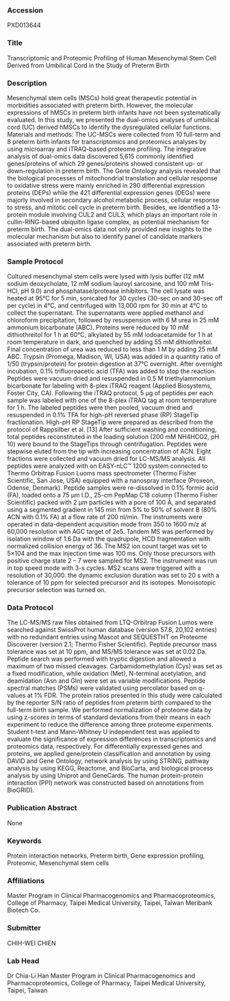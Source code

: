 ### Accession
PXD013644

### Title
Transcriptomic and Proteomic Profiling of Human Mesenchymal Stem Cell Derived from Umbilical Cord in the Study of Preterm Birth

### Description
Mesenchymal stem cells (MSCs) hold great therapeutic potential in morbidities associated with preterm birth. However, the molecular expressions of hMSCs in preterm birth infants have not been systematically evaluated. In this study, we presented the dual-omics analyses of umbilical cord (UC) derived hMSCs to identify the dysregulated cellular functions. Materials and methods: The UC-MSCs were collected from 10 full-term and 8 preterm birth infants for transcriptomics and proteomics analyses by using microarray and iTRAQ-based proteome profiling. The integrative analysis of dual-omics data discovered 5,615 commonly identified genes/proteins of which 29 genes/proteins showed consistent up- or down-regulation in preterm birth. The Gene Ontology analysis revealed that the biological processes of mitochondrial translation and cellular response to oxidative stress were mainly enriched in 290 differential expression proteins (DEPs) while the 421 differential expression genes (DEGs) were majorly involved in secondary alcohol metabolic process, cellular response to stress, and mitotic cell cycle in preterm birth. Besides, we identified a 13-protein module involving CUL2 and CUL3, which plays an important role in cullin-RING-based ubiquitin ligase complex, as potential mechanism for preterm birth. The dual-omics data not only provided new insights to the molecular mechanism but also to identify panel of candidate markers associated with preterm birth.

### Sample Protocol
Cultured mesenchymal stem cells were lysed with lysis buffer (12 mM sodium deoxycholate, 12 mM sodium lauroyl sarcosine, and 100 mM Tris-HCl, pH 9.0) and phosphatase/protease inhibitors. The cell lysate was heated at 95°C for 5 min, sonicated for 30 cycles (30-sec on and 30-sec off per cycle) in 4°C, and centrifuged with 13,000 rpm for 30 min at 4°C to collect the supernatant. The supernatants were applied methanol and chloroform precipitation, followed by resuspension with 6 M urea in 25 mM ammonium bicarbonate (ABC). Proteins were reduced by 10 mM dithiothreitol for 1 h at 60°C, alkylated by 55 mM iodoacetamide for 1 h at room temperature in dark, and quenched by adding 55 mM dithiothreitol. Final concentration of urea was reduced to less than 1 M by adding 25 mM ABC. Trypsin (Promega, Madison, WI, USA) was added in a quantity ratio of 1/50 (trypsin/protein) for protein digestion at 37°C overnight. After overnight incubation, 0.1% trifluoroacetic acid (TFA) was added to stop the reaction. Peptides were vacuum dried and resuspended in 0.5 M triethylammonium bicarbonate for labeling with 8-plex iTRAQ reagent (Applied Biosystems, Foster City, CA). Following the iTRAQ protocol, 5 µg of peptides per each sample was labeled with one of the 8-plex iTRAQ tag at room temperature for 1 h. The labeled peptides were then pooled, vacuum dried and resuspended in 0.1% TFA for high-pH reversed phase (RP) StageTip fractionation. High-pH RP StageTip were prepared as described from the protocol of Rappsilber et al. [13] After sufficient washing and conditioning, total peptides reconstituted in the loading solution (200 mM NH4HCO2, pH 10) were bound to the StageTips through centrifugation. Peptides were stepwise eluted from the tip with increasing concentration of ACN. Eight fractions were collected and vacuum dried for LC-MS/MS analysis.  All peptides were analyzed with on EASY-nLC™ 1200 system connected to Thermo Orbitrap Fusion Luoms mass spectrometer (Thermo Fisher Scientific, San Jose, USA) equipped with a nanospray interface (Proxeon, Odense, Denmark). Peptide samples were re-dissolved in 0.1% formic acid (FA), loaded onto a 75 μm I.D., 25-cm PepMap C18 column (Thermo Fisher Scientific) packed with 2 μm particles with a pore of 100 Å, and separated using a segmented gradient in 145 min from 5% to 50% of solvent B (80% ACN with 0.1% FA) at a flow rate of 200 nl/min. The instruments were operated in data-dependent acquisition mode from 350 to 1600 m/z at 60,000 resolution with AGC target of 2e5. Tandem MS was performed by isolation window of 1.6 Da with the quadrupole, HCD fragmentation with normalized collision energy of 36. The MS2 ion count target was set to 5×104 and the max injection time was 100 ms. Only those precursors with positive charge state 2 – 7 were sampled for MS2. The instrument was run in top speed mode with 3-s cycles. MS2 scans were triggered with a resolution of 30,000. the dynamic exclusion duration was set to 20 s with a tolerance of 10 ppm for selected precursor and its isotopes. Monoisotopic precursor selection was turned on.

### Data Protocol
The LC-MS/MS raw files obtained from LTQ-Orbitrap Fusion Lumos were searched against SwissProt human database (version 57.8, 20,102 entries) with no redundant entries using Mascot and SEQUESTHT on Proteome Discoverer (version 2.1; Thermo Fisher Scientific). Peptide precursor mass tolerance was set at 10 ppm, and MS/MS tolerance was set at 0.02 Da. Peptide search was performed with tryptic digestion and allowed a maximum of two missed cleavages. Carbamidomethylation (Cys) was set as a fixed modification, while oxidation (Met), N-terminal acetylation, and deamidation (Asn and Gln) were set as variable modifications. Peptide spectral matches (PSMs) were validated using percolator based on q-values at 1% FDR. The protein ratios presented in this study were calculated by the reporter S/N ratio of peptides from preterm birth compared to the full-term birth sample. We performed normalization of proteome data by using z-scores in terms of standard deviations from their means in each experiment to reduce the difference among three proteome experiments. Student t-test and Mann-Whitney U independent test was applied to evaluate the significance of expression differences in transcriptomics and proteomics data, respectively. For differentially expressed genes and proteins, we applied gene/protein classification and annotation by using DAVID and Gene Ontology, network analysis by using STRING, pathway analysis by using KEGG, Reactome, and BioCarta, and biological process analysis by using Uniprot and GeneCards. The human protein-protein interaction (PPI) network was constructed based on annotations from BioGRID).

### Publication Abstract
None

### Keywords
Protein interaction networks, Preterm birth, Gene expression profiling, Proteomic, Mesenchymal stem cells

### Affiliations
Master Program in Clinical Pharmacogenomics and Pharmacoproteomics, College of Pharmacy, Taipei Medical University, Taipei, Taiwan
Meribank Biotech Co.

### Submitter
CHIH-WEI CHIEN

### Lab Head
Dr Chia-Li Han
Master Program in Clinical Pharmacogenomics and Pharmacoproteomics, College of Pharmacy, Taipei Medical University, Taipei, Taiwan


